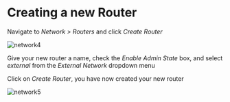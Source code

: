 # Creating a new Router

Navigate to *Network > Routers* and click *Create Router*

![network4](/home/guy/git-repositories/leafcloud-tutorials/docs/images/networks-4.png)

Give your new router a name, check the *Enable Admin State* box, and select *external* from the *External Network* dropdown menu

Click on *Create Router*, you have now created your new router

![network5](/home/guy/git-repositories/leafcloud-tutorials/docs/images/networks-5.png)